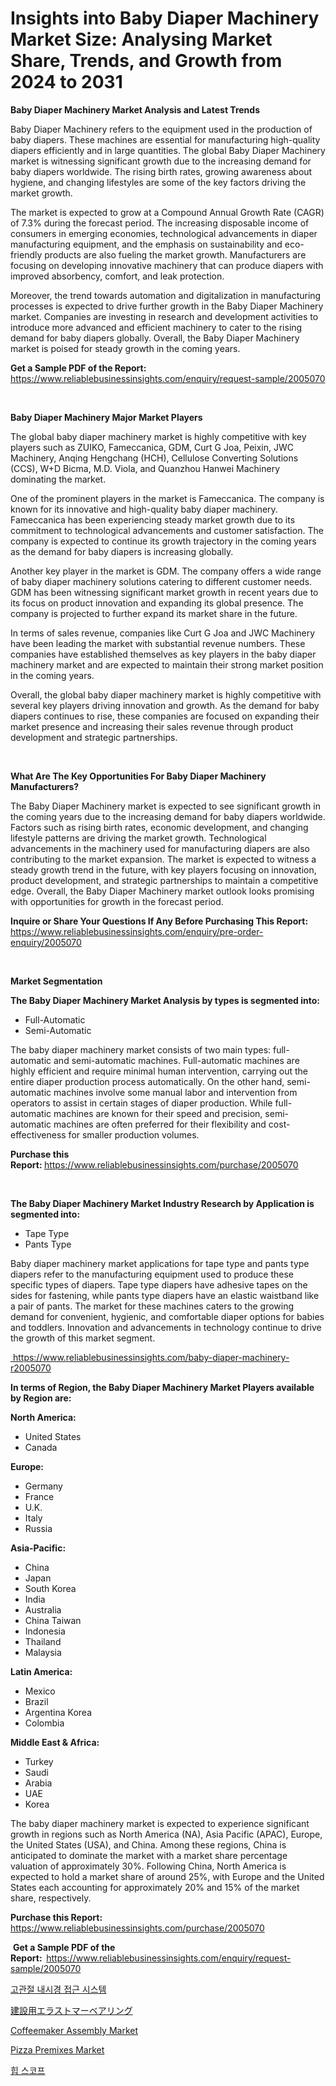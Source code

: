 <p><h1>Insights into Baby Diaper Machinery Market Size: Analysing Market Share, Trends, and Growth from 2024 to 2031</h1></p><p><strong>Baby Diaper Machinery Market Analysis and Latest Trends</strong></p>
<p><p>Baby Diaper Machinery refers to the equipment used in the production of baby diapers. These machines are essential for manufacturing high-quality diapers efficiently and in large quantities. The global Baby Diaper Machinery market is witnessing significant growth due to the increasing demand for baby diapers worldwide. The rising birth rates, growing awareness about hygiene, and changing lifestyles are some of the key factors driving the market growth.</p><p>The market is expected to grow at a Compound Annual Growth Rate (CAGR) of 7.3% during the forecast period. The increasing disposable income of consumers in emerging economies, technological advancements in diaper manufacturing equipment, and the emphasis on sustainability and eco-friendly products are also fueling the market growth. Manufacturers are focusing on developing innovative machinery that can produce diapers with improved absorbency, comfort, and leak protection.</p><p>Moreover, the trend towards automation and digitalization in manufacturing processes is expected to drive further growth in the Baby Diaper Machinery market. Companies are investing in research and development activities to introduce more advanced and efficient machinery to cater to the rising demand for baby diapers globally. Overall, the Baby Diaper Machinery market is poised for steady growth in the coming years.</p></p>
<p><strong>Get a Sample PDF of the Report:&nbsp;</strong> <a href="https://www.reliablebusinessinsights.com/enquiry/request-sample/2005070">https://www.reliablebusinessinsights.com/enquiry/request-sample/2005070</a></p>
<p>&nbsp;</p>
<p><strong>Baby Diaper Machinery Major Market Players</strong></p>
<p><p>The global baby diaper machinery market is highly competitive with key players such as ZUIKO, Fameccanica, GDM, Curt G Joa, Peixin, JWC Machinery, Anqing Hengchang (HCH), Cellulose Converting Solutions (CCS), W+D Bicma, M.D. Viola, and Quanzhou Hanwei Machinery dominating the market.</p><p>One of the prominent players in the market is Fameccanica. The company is known for its innovative and high-quality baby diaper machinery. Fameccanica has been experiencing steady market growth due to its commitment to technological advancements and customer satisfaction. The company is expected to continue its growth trajectory in the coming years as the demand for baby diapers is increasing globally.</p><p>Another key player in the market is GDM. The company offers a wide range of baby diaper machinery solutions catering to different customer needs. GDM has been witnessing significant market growth in recent years due to its focus on product innovation and expanding its global presence. The company is projected to further expand its market share in the future.</p><p>In terms of sales revenue, companies like Curt G Joa and JWC Machinery have been leading the market with substantial revenue numbers. These companies have established themselves as key players in the baby diaper machinery market and are expected to maintain their strong market position in the coming years.</p><p>Overall, the global baby diaper machinery market is highly competitive with several key players driving innovation and growth. As the demand for baby diapers continues to rise, these companies are focused on expanding their market presence and increasing their sales revenue through product development and strategic partnerships.</p></p>
<p>&nbsp;</p>
<p><strong>What Are The Key Opportunities For Baby Diaper Machinery Manufacturers?</strong></p>
<p><p>The Baby Diaper Machinery market is expected to see significant growth in the coming years due to the increasing demand for baby diapers worldwide. Factors such as rising birth rates, economic development, and changing lifestyle patterns are driving the market growth. Technological advancements in the machinery used for manufacturing diapers are also contributing to the market expansion. The market is expected to witness a steady growth trend in the future, with key players focusing on innovation, product development, and strategic partnerships to maintain a competitive edge. Overall, the Baby Diaper Machinery market outlook looks promising with opportunities for growth in the forecast period.</p></p>
<p><strong>Inquire or Share Your Questions If Any Before Purchasing This Report:</strong> <a href="https://www.reliablebusinessinsights.com/enquiry/pre-order-enquiry/2005070">https://www.reliablebusinessinsights.com/enquiry/pre-order-enquiry/2005070</a></p>
<p>&nbsp;</p>
<p><strong>Market Segmentation</strong></p>
<p><strong>The Baby Diaper Machinery Market Analysis by types is segmented into:</strong></p>
<p><ul><li>Full-Automatic</li><li>Semi-Automatic</li></ul></p>
<p><p>The baby diaper machinery market consists of two main types: full-automatic and semi-automatic machines. Full-automatic machines are highly efficient and require minimal human intervention, carrying out the entire diaper production process automatically. On the other hand, semi-automatic machines involve some manual labor and intervention from operators to assist in certain stages of diaper production. While full-automatic machines are known for their speed and precision, semi-automatic machines are often preferred for their flexibility and cost-effectiveness for smaller production volumes.</p></p>
<p><strong>Purchase this Report:&nbsp;</strong><a href="https://www.reliablebusinessinsights.com/purchase/2005070">https://www.reliablebusinessinsights.com/purchase/2005070</a></p>
<p>&nbsp;</p>
<p><strong>The Baby Diaper Machinery Market Industry Research by Application is segmented into:</strong></p>
<p><ul><li>Tape Type</li><li>Pants Type</li></ul></p>
<p><p>Baby diaper machinery market applications for tape type and pants type diapers refer to the manufacturing equipment used to produce these specific types of diapers. Tape type diapers have adhesive tapes on the sides for fastening, while pants type diapers have an elastic waistband like a pair of pants. The market for these machines caters to the growing demand for convenient, hygienic, and comfortable diaper options for babies and toddlers. Innovation and advancements in technology continue to drive the growth of this market segment.</p></p>
<p><a href="https://www.reliablebusinessinsights.com/baby-diaper-machinery-r2005070">&nbsp;https://www.reliablebusinessinsights.com/baby-diaper-machinery-r2005070</a></p>
<p><strong>In terms of Region, the Baby Diaper Machinery Market Players available by Region are:</strong></p>
<p>
    <p> <strong> North America: </strong>
        <ul>
            <li>United States</li>
            <li>Canada</li>
        </ul>
        </p> 
    <p> <strong> Europe: </strong>
        <ul>
            <li>Germany</li>
            <li>France</li>
            <li>U.K.</li>
            <li>Italy</li>
            <li>Russia</li>
        </ul>
        </p> 
    <p> <strong> Asia-Pacific: </strong>
        <ul>
            <li>China</li>
            <li>Japan</li>
            <li>South Korea</li>
            <li>India</li>
            <li>Australia</li>
            <li>China Taiwan</li>
            <li>Indonesia</li>
            <li>Thailand</li>
            <li>Malaysia</li>
        </ul>
        </p> 
    <p> <strong> Latin America: </strong>
        <ul>
            <li>Mexico</li>
            <li>Brazil</li>
            <li>Argentina Korea</li>
            <li>Colombia</li>
        </ul>
        </p> 
    <p> <strong> Middle East & Africa: </strong>
        <ul>
            <li>Turkey</li>
            <li>Saudi</li>
            <li>Arabia</li>
            <li>UAE</li>
            <li>Korea</li>
        </ul>
    </p>
    </p>
<p><p>The baby diaper machinery market is expected to experience significant growth in regions such as North America (NA), Asia Pacific (APAC), Europe, the United States (USA), and China. Among these regions, China is anticipated to dominate the market with a market share percentage valuation of approximately 30%. Following China, North America is expected to hold a market share of around 25%, with Europe and the United States each accounting for approximately 20% and 15% of the market share, respectively.</p></p>
<p><strong>Purchase this Report: </strong><a href="https://www.reliablebusinessinsights.com/purchase/2005070">https://www.reliablebusinessinsights.com/purchase/2005070</a></p>
<p>&nbsp;<strong>Get a Sample PDF of the Report:&nbsp;&nbsp;</strong><a href="https://www.reliablebusinessinsights.com/enquiry/request-sample/2005070">https://www.reliablebusinessinsights.com/enquiry/request-sample/2005070</a></p>
<p><strong></strong></p>
<p><p><a href="https://github.com/Madalyell456456/Market-Research-Report-List-2/blob/main/3873659125633.md">고관절 내시경 접근 시스템</a></p><p><a href="https://github.com/jkjreqjscoxx7/Market-Research-Report-List-2/blob/main/9159258116897.md">建設用エラストマーベアリング</a></p><p><a href="https://github.com/nafisalvee228/Market-Research-Report-List-1/blob/main/coffeemaker-assembly-market.md">Coffeemaker Assembly Market</a></p><p><a href="https://issuu.com/reportprime-2/docs/pizza-premixes-market-size-2030.pptx">Pizza Premixes Market</a></p><p><a href="https://github.com/vs019sa3m8x/Market-Research-Report-List-2/blob/main/6329782125632.md">힙 스코프</a></p></p>